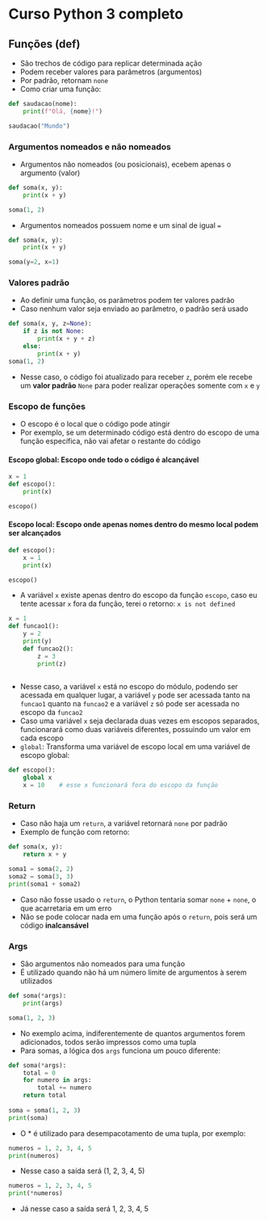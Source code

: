 # Curso Python 3 completo

## Funções (def)
- São trechos de código para replicar determinada ação
- Podem receber valores para parâmetros (argumentos)
- Por padrão, retornam `none`
- Como criar uma função:
```python
def saudacao(nome):
    print(f"Olá, {nome}!")

saudacao("Mundo")
```

### Argumentos nomeados e não nomeados
- Argumentos não nomeados (ou posicionais), ecebem apenas o argumento (valor)
```python
def soma(x, y):
    print(x + y)

soma(1, 2)
```

- Argumentos nomeados possuem nome e um sinal de igual `=`
```python
def soma(x, y):
    print(x + y)

soma(y=2, x=1)
```

### Valores padrão
- Ao definir uma função, os parâmetros podem ter valores padrão
- Caso nenhum valor seja enviado ao parâmetro, o padrão será usado
```python
def soma(x, y, z=None):
    if z is not None:
        print(x + y + z)
    else:
        print(x + y)
soma(1, 2)
```
- Nesse caso, o código foi atualizado para receber `z`, porém ele recebe um **valor padrão** `None` para poder realizar operações somente com `x` e `y`

### Escopo de funções
- O escopo é o local que o código pode atingir
- Por exemplo, se um determinado código está dentro do escopo de uma função específica, não vai afetar o restante do código
#### Escopo global: Escopo onde todo o código é alcançável
```python
x = 1
def escopo():
    print(x)

escopo()
```
#### Escopo local: Escopo onde apenas nomes dentro do mesmo local podem ser alcançados
```python
def escopo():
    x = 1
    print(x)

escopo()
```
- A variável `x` existe apenas dentro do escopo da função `escopo`, caso eu tente acessar `x` fora da função, terei o retorno: `x is not defined`

```python
x = 1
def funcao1():
    y = 2
    print(y)
    def funcao2():
        z = 3
        print(z)
    
```
- Nesse caso, a variável `x` está no escopo do módulo, podendo ser acessada em qualquer lugar, a variável `y` pode ser acessada tanto na `funcao1` quanto na `funcao2` e a variável `z` só pode ser acessada no escopo da `funcao2`
- Caso uma variável `x` seja declarada duas vezes em escopos separados, funcionarará como duas variáveis diferentes, possuindo um valor em cada escopo
- `global`: Transforma uma variável de escopo local em uma variável de escopo global:
```python
def escopo():
    global x
    x = 10    # esse x funcionará fora do escopo da função
```

### Return
- Caso não haja um `return`, a variável retornará `none` por padrão
- Exemplo de função com retorno:
```python
def soma(x, y):
    return x + y

soma1 = soma(2, 2)
soma2 = soma(3, 3)
print(soma1 + soma2)
```
- Caso não fosse usado o `return`, o Python tentaria somar `none` + `none`, o que acarretaria em um erro
- Não se pode colocar nada em uma função após o `return`, pois será um código **inalcansável**

### Args
- São argumentos não nomeados para uma função
- É utilizado quando não há um número limite de argumentos à serem utilizados
```python
def soma(*args):
    print(args)

soma(1, 2, 3)
```
- No exemplo acima, indiferentemente de quantos argumentos forem adicionados, todos serão impressos como uma tupla
- Para somas, a lógica dos `args` funciona um pouco diferente:
```python
def soma(*args):
    total = 0
    for numero in args:
        total += numero
    return total
        
soma = soma(1, 2, 3)
print(soma)
```
- O \* é utilizado para desempacotamento de uma tupla, por exemplo:
```python
numeros = 1, 2, 3, 4, 5
print(numeros)
```
- Nesse caso a saída será (1, 2, 3, 4, 5)
```python
numeros = 1, 2, 3, 4, 5
print(*numeros)
```
- Já nesse caso a saída será 1, 2, 3, 4, 5
